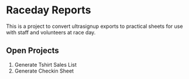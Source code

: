 # Raceday Reports

This is a project to convert ultrasignup exports to practical sheets for use with staff and volunteers at race day.

## Open Projects

1. Generate Tshirt Sales List
2. Generate Checkin Sheet
